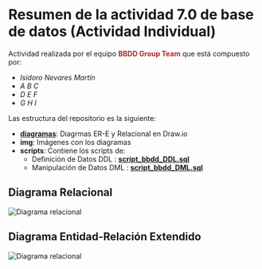 # Resumen de la actividad 7.0 de base de datos (Actividad Individual)
Actividad realizada por el equipo  <span style="color:brown">**BBDD Group Team**</span> que está compuesto por:
- *Isidoro Nevares Martín*
- *A B C*
- *D E F*
- *G H I*


Las estructura del repositorio es la siguiente:
- [**diagramas**](https://gited.visite.es/isidoro.nevares/eedd_bbdd/src/branch/master/app_formacion/diagramas): Diagrmas ER-E y Relacional en Draw.io
- **img**: Imágenes con los diagramas
- **scripts**: Contiene los scripts de:
  - Definición de Datos DDL :  [**script_bbdd_DDL.sql**](https://gited.visite.es/isidoro.nevares/eedd_bbdd/src/branch/master/app_formacion/scripts/script_bbdd_DDL.sql)
  - Manipulación de Datos DML :  [**script_bbdd_DML.sql**](https://gited.visite.es/isidoro.nevares/eedd_bbdd/src/branch/master/app_formacion/scripts/script_bbdd_DML.sql)


## Diagrama Relacional
<image
  src="./img/Diagrama_ER-R.png"
  alt="Diagrama relacional"
  caption="Diagrama relacional">

## Diagrama Entidad-Relación Extendido
<image
  src="./img/Diagrama-relacional.png"
  alt="Diagrama relacional"
  caption="Diagrama relacional">

